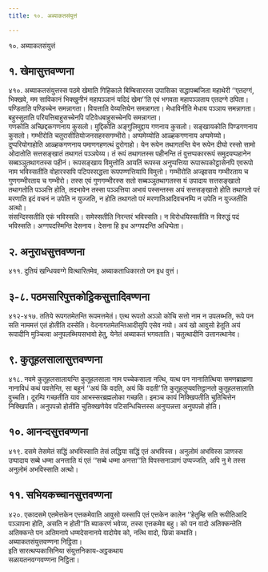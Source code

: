 ```yaml
---
title: १०. अब्याकतसंयुत्तं

---
```

१०. अब्याकतसंयुत्तं  


## १. खेमासुत्तवण्णना

४१०. अब्याकतसंयुत्तस्स पठमे खेमाति गिहिकाले बिम्बिसारस्स उपासिका सद्धापब्बजिता महाथेरी ‘‘एतदग्गं, भिक्खवे, मम साविकानं भिक्खुनीनं महापञ्ञानं यदिदं खेमा’’ति एवं भगवता महापञ्ञताय एतदग्गे ठपिता। पण्डिताति पण्डिच्चेन समन्नागता। वियत्ताति वेय्यत्तियेन समन्नागता। मेधाविनीति मेधाय पञ्ञाय समन्नागता। बहुस्सुताति परियत्तिबाहुसच्चेनपि पटिवेधबाहुसच्चेनपि समन्नागता।  
गणकोति अच्छिद्दकगणनाय कुसलो। मुद्दिकोति अङ्गुलिमुद्दाय गणनाय कुसलो। सङ्खायकोति पिण्डगणनाय कुसलो। गम्भीरोति चतुरासीतियोजनसहस्सगम्भीरो। अप्पमेय्योति आळ्हकगणनाय अप्पमेय्यो। दुप्परियोगाहोति आळ्हकगणनाय पमाणगहणत्थं दुरोगाहो। येन रूपेन तथागतन्ति येन रूपेन दीघो रस्सो सामो ओदातोति सत्तसङ्खातं तथागतं पञ्ञपेय्य। तं रूपं तथागतस्स पहीनन्ति तं वुत्तप्पकाररूपं समुदयप्पहानेन सब्बञ्ञुतथागतस्स पहीनं। रूपसङ्खाय विमुत्तोति आयतिं रूपस्स अनुप्पत्तिया रूपारूपकोट्ठासेनपि एवरूपो नाम भविस्सतीति वोहारस्सपि पटिपस्सद्धत्ता रूपपण्णत्तियापि विमुत्तो। गम्भीरोति अज्झासय गम्भीरताय च गुणगम्भीरताय च गम्भीरो। तस्स एवं गुणगम्भीरस्स सतो सब्बञ्ञुतथागतस्स यं उपादाय सत्तसङ्खातो तथागतोति पञ्ञत्ति होति, तदभावेन तस्सा पञ्ञत्तिया अभावं पस्सन्तस्स अयं सत्तसङ्खातो होति तथागतो परं मरणाति इदं वचनं न उपेति न युज्जति, न होति तथागतो परं मरणातिआदिवचनम्पि न उपेति न युज्जतीति अत्थो।  
संसन्दिस्सतीति एकं भविस्सति। समेस्सतीति निरन्तरं भविस्सति। न विरोधयिस्सतीति न विरुद्धं पदं भविस्सति। अग्गपदस्मिन्ति देसनाय। देसना हि इध अग्गपदन्ति अधिप्पेता।  


## २. अनुराधसुत्तवण्णना

४११. दुतियं खन्धियवग्गे वित्थारितमेव, अब्याकताधिकारतो पन इध वुत्तं।  


## ३-८. पठमसारिपुत्तकोट्ठिकसुत्तादिवण्णना

४१२-४१७. ततिये रूपगतमेतन्ति रूपमत्तमेतं। एत्थ रूपतो अञ्ञो कोचि सत्तो नाम न उपलब्भति, रूपे पन सति नाममत्तं एतं होतीति दस्सेति। वेदनागतमेतन्तिआदीसुपि एसेव नयो। अयं खो आवुसो हेतूति अयं रूपादीनि मुञ्चित्वा अनुपलब्भियसभावो हेतु, येनेतं अब्याकतं भगवताति। चतुत्थादीनि उत्तानत्थानेव।  


## ९. कुतूहलसालासुत्तवण्णना

४१८. नवमे कुतूहलसालायन्ति कुतूहलसाला नाम पच्चेकसाला नत्थि, यत्थ पन नानातित्थिया समणब्राह्मणा नानाविधं कथं पवत्तेन्ति, सा बहूनं ‘‘अयं किं वदति, अयं किं वदती’’ति कुतूहलुप्पवत्तिट्ठानतो कुतूहलसालाति वुच्चति। दूरम्पि गच्छतीति याव आभस्सरब्रह्मलोका गच्छति। इमञ्च कायं निक्खिपतीति चुतिचित्तेन निक्खिपति। अनुपपन्नो होतीति चुतिक्खणेयेव पटिसन्धिचित्तस्स अनुप्पन्नत्ता अनुपपन्नो होति।  


## १०. आनन्दसुत्तवण्णना

४१९. दसमे तेसमेतं सद्धिं अभविस्साति तेसं लद्धिया सद्धिं एतं अभविस्स। अनुलोमं अभविस्स ञाणस्स उप्पादाय सब्बे धम्मा अनत्ताति यं एतं ‘‘सब्बे धम्मा अनत्ता’’ति विपस्सनाञाणं उप्पज्जति, अपि नु मे तस्स अनुलोमं अभविस्साति अत्थो।  


## ११. सभियकच्चानसुत्तवण्णना

४२०. एकादसमे एतमेत्तकेन एत्तकमेवाति आवुसो यस्सापि एतं एत्तकेन कालेन ‘‘हेतुम्हि सति रूपीतिआदि पञ्ञापना होति, असति न होती’’ति ब्याकरणं भवेय्य, तस्स एत्तकमेव बहु। को पन वादो अतिक्कन्तेति अतिक्कन्ते पन अतिमनापे धम्मदेसनानये वादोयेव को, नत्थि वादो, छिन्ना कथाति।  
अब्याकतसंयुत्तवण्णना निट्ठिता।  
इति सारत्थप्पकासिनिया संयुत्तनिकाय-अट्ठकथाय  
सळायतनवग्गवण्णना निट्ठिता।  
